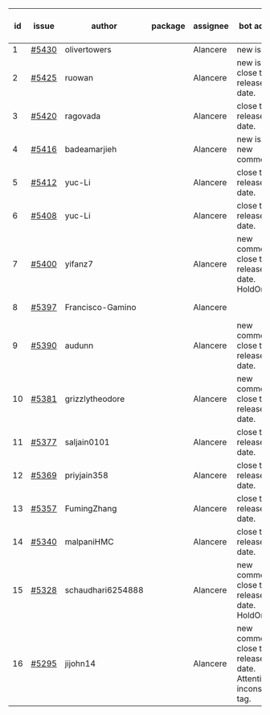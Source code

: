 | id | issue | author | package | assignee | bot advice | created date of issue | target release date | date from target |
| ------ | ------ | ------ | ------ | ------ | ------ | ------ | ------ | :-----: |
| 1 | [#5430](https://github.com/Azure/sdk-release-request/issues/5430) | olivertowers |  | Alancere | new issue. | 08-19 | 09-27 |  |
| 2 | [#5425](https://github.com/Azure/sdk-release-request/issues/5425) | ruowan |  | Alancere | new issue. close to release date. | 08-16 | 08-23 | 2 |
| 3 | [#5420](https://github.com/Azure/sdk-release-request/issues/5420) | ragovada |  | Alancere | close to release date. | 08-13 | 08-23 | 2 |
| 4 | [#5416](https://github.com/Azure/sdk-release-request/issues/5416) | badeamarjieh |  | Alancere | new issue. new comment. | 08-12 | 09-26 |  |
| 5 | [#5412](https://github.com/Azure/sdk-release-request/issues/5412) | yuc-Li |  | Alancere | close to release date. | 08-08 | 08-22 | 1 |
| 6 | [#5408](https://github.com/Azure/sdk-release-request/issues/5408) | yuc-Li |  | Alancere | close to release date. | 08-08 | 08-22 | 1 |
| 7 | [#5400](https://github.com/Azure/sdk-release-request/issues/5400) | yifanz7 |  | Alancere | new comment. close to release date. HoldOn. | 08-07 | 08-22 | 1 |
| 8 | [#5397](https://github.com/Azure/sdk-release-request/issues/5397) | Francisco-Gamino |  | Alancere |  | 08-01 | fail to get. |  |
| 9 | [#5390](https://github.com/Azure/sdk-release-request/issues/5390) | audunn |  | Alancere | new comment. close to release date. | 07-31 | 08-23 | 2 |
| 10 | [#5381](https://github.com/Azure/sdk-release-request/issues/5381) | grizzlytheodore |  | Alancere | new comment. close to release date. | 07-30 | 08-23 | 2 |
| 11 | [#5377](https://github.com/Azure/sdk-release-request/issues/5377) | saljain0101 |  | Alancere | close to release date. | 07-26 | 08-22 | 1 |
| 12 | [#5369](https://github.com/Azure/sdk-release-request/issues/5369) | priyjain358 |  | Alancere | close to release date. | 07-24 | 08-22 | 1 |
| 13 | [#5357](https://github.com/Azure/sdk-release-request/issues/5357) | FumingZhang |  | Alancere | close to release date. | 07-18 | 08-22 | 1 |
| 14 | [#5340](https://github.com/Azure/sdk-release-request/issues/5340) | malpaniHMC |  | Alancere | close to release date. | 07-18 | 08-23 | 2 |
| 15 | [#5328](https://github.com/Azure/sdk-release-request/issues/5328) | schaudhari6254888 |  | Alancere | new comment. close to release date. HoldOn. | 07-10 | 08-23 | 2 |
| 16 | [#5295](https://github.com/Azure/sdk-release-request/issues/5295) | jijohn14 |  | Alancere | new comment. close to release date. Attention to inconsistent tag. | 06-25 | 08-23 | 2 |
